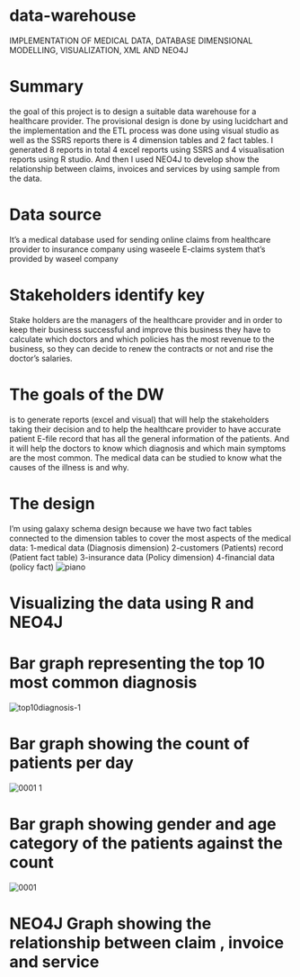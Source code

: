 # data-warehouse
IMPLEMENTATION OF MEDICAL DATA, DATABASE DIMENSIONAL MODELLING, VISUALIZATION, XML AND NEO4J 
# Summary
the goal of this project is to design a suitable data warehouse for a healthcare provider. The provisional design is done by using lucidchart and the implementation and the ETL process was done using visual studio as well as the SSRS reports there is 4 dimension tables and 2 fact tables. I generated 8 reports in total 4 excel reports using SSRS and 4 visualisation reports using R studio. And then I used NEO4J to develop show the relationship between claims, invoices and services by using sample from the data. 
# Data source
It’s a medical database used for sending online claims from healthcare provider to insurance company using waseele E-claims system that’s provided by waseel company 
# Stakeholders identify key
 Stake holders are the managers of the healthcare provider and in order to keep their business successful and improve this business they have to calculate which doctors and which policies has the most revenue to the business, so they can decide to renew the contracts or not and rise the doctor’s salaries.
 # The goals of the DW 
 is to generate reports (excel and visual) that will help the stakeholders taking their decision and to help the healthcare provider to have accurate patient E-file record that has all the general information of the patients. And it will help the doctors to know which diagnosis and which main symptoms are the most common. The medical data can be studied to know what the causes of the illness is and why.
# The design
 I’m using galaxy schema design because we have two fact tables connected to the dimension tables to cover the most aspects of the medical data:
1-medical data (Diagnosis dimension)
2-customers (Patients) record (Patient fact table)
3-insurance data (Policy dimension)
4-financial data (policy fact)
![piano](https://user-images.githubusercontent.com/47631583/52788003-87320100-3057-11e9-9a7f-83488a1c11f1.png)
# Visualizing the data using R and NEO4J

# Bar graph representing the top 10 most common diagnosis
![top10diagnosis-1](https://user-images.githubusercontent.com/47631583/52788938-64551c00-305a-11e9-9ef3-fcb4b4a7e3a8.jpg)
# Bar graph showing the count of patients per day
![0001 1](https://user-images.githubusercontent.com/47631583/52788819-00caee80-305a-11e9-87cb-f265a54a3c24.jpg)
# Bar graph showing gender and age category of the patients against the count
![0001](https://user-images.githubusercontent.com/47631583/52788776-e1cc5c80-3059-11e9-9ef5-c7d6fc8bb349.jpg)
# NEO4J Graph showing the relationship between claim , invoice and service
